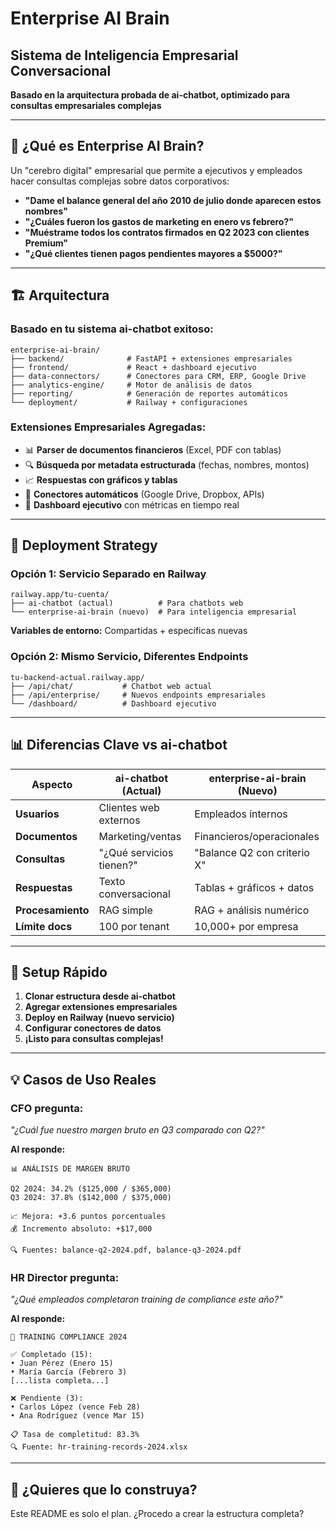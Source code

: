 # Enterprise AI Brain
## Sistema de Inteligencia Empresarial Conversacional

**Basado en la arquitectura probada de ai-chatbot, optimizado para consultas empresariales complejas**

---

## 🎯 **¿Qué es Enterprise AI Brain?**

Un "cerebro digital" empresarial que permite a ejecutivos y empleados hacer consultas complejas sobre datos corporativos:

- **"Dame el balance general del año 2010 de julio donde aparecen estos nombres"**
- **"¿Cuáles fueron los gastos de marketing en enero vs febrero?"**  
- **"Muéstrame todos los contratos firmados en Q2 2023 con clientes Premium"**
- **"¿Qué clientes tienen pagos pendientes mayores a $5000?"**

---

## 🏗️ **Arquitectura**

### **Basado en tu sistema ai-chatbot exitoso:**
```
enterprise-ai-brain/
├── backend/              # FastAPI + extensiones empresariales
├── frontend/             # React + dashboard ejecutivo  
├── data-connectors/      # Conectores para CRM, ERP, Google Drive
├── analytics-engine/     # Motor de análisis de datos
├── reporting/            # Generación de reportes automáticos
└── deployment/           # Railway + configuraciones
```

### **Extensiones Empresariales Agregadas:**
- 📊 **Parser de documentos financieros** (Excel, PDF con tablas)
- 🔍 **Búsqueda por metadata estructurada** (fechas, nombres, montos)
- 📈 **Respuestas con gráficos y tablas**
- 🔗 **Conectores automáticos** (Google Drive, Dropbox, APIs)
- 👥 **Dashboard ejecutivo** con métricas en tiempo real

---

## 🚀 **Deployment Strategy**

### **Opción 1: Servicio Separado en Railway**
```
railway.app/tu-cuenta/
├── ai-chatbot (actual)          # Para chatbots web
└── enterprise-ai-brain (nuevo)  # Para inteligencia empresarial
```

**Variables de entorno:** Compartidas + específicas nuevas

### **Opción 2: Mismo Servicio, Diferentes Endpoints**
```
tu-backend-actual.railway.app/
├── /api/chat/           # Chatbot web actual
├── /api/enterprise/     # Nuevos endpoints empresariales
└── /dashboard/          # Dashboard ejecutivo
```

---

## 📊 **Diferencias Clave vs ai-chatbot**

| Aspecto | ai-chatbot (Actual) | enterprise-ai-brain (Nuevo) |
|---------|--------------------|-----------------------------|
| **Usuarios** | Clientes web externos | Empleados internos |
| **Documentos** | Marketing/ventas | Financieros/operacionales |
| **Consultas** | "¿Qué servicios tienen?" | "Balance Q2 con criterio X" |
| **Respuestas** | Texto conversacional | Tablas + gráficos + datos |
| **Procesamiento** | RAG simple | RAG + análisis numérico |
| **Límite docs** | 100 por tenant | 10,000+ por empresa |

---

## 🔧 **Setup Rápido**

1. **Clonar estructura desde ai-chatbot**
2. **Agregar extensiones empresariales**
3. **Deploy en Railway (nuevo servicio)**
4. **Configurar conectores de datos**
5. **¡Listo para consultas complejas!**

---

## 💡 **Casos de Uso Reales**

### **CFO pregunta:**
*"¿Cuál fue nuestro margen bruto en Q3 comparado con Q2?"*

**AI responde:**
```
📊 ANÁLISIS DE MARGEN BRUTO

Q2 2024: 34.2% ($125,000 / $365,000)
Q3 2024: 37.8% ($142,000 / $375,000)

📈 Mejora: +3.6 puntos porcentuales
💰 Incremento absoluto: +$17,000

🔍 Fuentes: balance-q2-2024.pdf, balance-q3-2024.pdf
```

### **HR Director pregunta:**
*"¿Qué empleados completaron training de compliance este año?"*

**AI responde:**
```
👥 TRAINING COMPLIANCE 2024

✅ Completado (15):
• Juan Pérez (Enero 15)
• María García (Febrero 3)
[...lista completa...]

❌ Pendiente (3):
• Carlos López (vence Feb 28)
• Ana Rodríguez (vence Mar 15)

📋 Tasa de completitud: 83.3%
🔍 Fuente: hr-training-records-2024.xlsx
```

---

## 🎯 **¿Quieres que lo construya?**

Este README es solo el plan. ¿Procedo a crear la estructura completa?